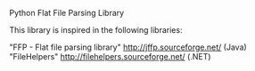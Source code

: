Python Flat  File Parsing Library


This library is inspired in the following libraries: 

"FFP - Flat file parsing library" http://jffp.sourceforge.net/        (Java)
"FileHelpers"                     http://filehelpers.sourceforge.net/ (.NET)

